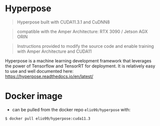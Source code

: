 # Hyperpose
> Hyperpose built with CUDA11.3.1 and CuDNN8
 
> compatible with the Amper Architecture: RTX 3090 / Jetson AGX ORIN
 
> Instructions provided to modify the source code and enable training with Amper Architecture and CUDA11

Hyperpose is a machine learning development framework that leverages the power of Tensorflow and TensorRT for deployment.
It is relatively easy to use and well documented here:  https://hyperpose.readthedocs.io/en/latest/ 



# Docker image 
- can be pulled from the docker repo `elio99/hyperpose` with:
```bash
$ docker pull elio99/hyperpose:cuda11.3
```
